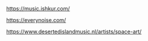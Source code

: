 https://music.ishkur.com/

https://everynoise.com/

https://www.desertedislandmusic.nl/artists/space-art/


